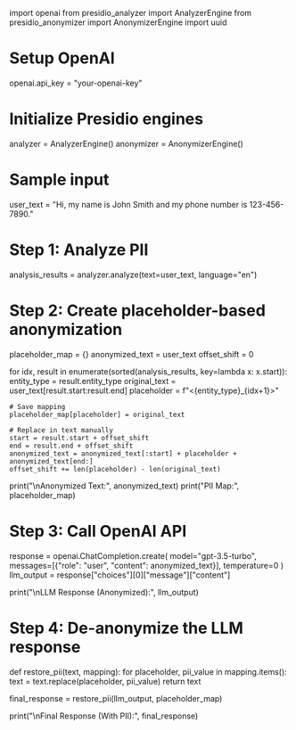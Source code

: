 
import openai
from presidio_analyzer import AnalyzerEngine
from presidio_anonymizer import AnonymizerEngine
import uuid

# Setup OpenAI
openai.api_key = "your-openai-key"

# Initialize Presidio engines
analyzer = AnalyzerEngine()
anonymizer = AnonymizerEngine()

# Sample input
user_text = "Hi, my name is John Smith and my phone number is 123-456-7890."

# Step 1: Analyze PII
analysis_results = analyzer.analyze(text=user_text, language="en")

# Step 2: Create placeholder-based anonymization
placeholder_map = {}
anonymized_text = user_text
offset_shift = 0

for idx, result in enumerate(sorted(analysis_results, key=lambda x: x.start)):
    entity_type = result.entity_type
    original_text = user_text[result.start:result.end]
    placeholder = f"<{entity_type}_{idx+1}>"

    # Save mapping
    placeholder_map[placeholder] = original_text

    # Replace in text manually
    start = result.start + offset_shift
    end = result.end + offset_shift
    anonymized_text = anonymized_text[:start] + placeholder + anonymized_text[end:]
    offset_shift += len(placeholder) - len(original_text)

print("\nAnonymized Text:", anonymized_text)
print("PII Map:", placeholder_map)

# Step 3: Call OpenAI API
response = openai.ChatCompletion.create(
    model="gpt-3.5-turbo",
    messages=[{"role": "user", "content": anonymized_text}],
    temperature=0
)
llm_output = response["choices"][0]["message"]["content"]

print("\nLLM Response (Anonymized):", llm_output)

# Step 4: De-anonymize the LLM response
def restore_pii(text, mapping):
    for placeholder, pii_value in mapping.items():
        text = text.replace(placeholder, pii_value)
    return text

final_response = restore_pii(llm_output, placeholder_map)

print("\nFinal Response (With PII):", final_response)
